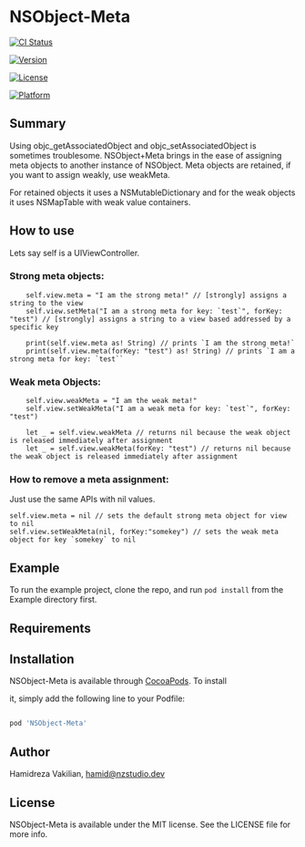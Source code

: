 
# NSObject-Meta

  

[![CI Status](https://img.shields.io/travis/nzstudio1/NSObject-Meta.svg?style=flat)](https://travis-ci.org/nzstudio1/NSObject-Meta)

[![Version](https://img.shields.io/cocoapods/v/NSObject-Meta.svg?style=flat)](https://cocoapods.org/pods/NSObject-Meta)

[![License](https://img.shields.io/cocoapods/l/NSObject-Meta.svg?style=flat)](https://cocoapods.org/pods/NSObject-Meta)

[![Platform](https://img.shields.io/cocoapods/p/NSObject-Meta.svg?style=flat)](https://cocoapods.org/pods/NSObject-Meta)

  

## Summary

Using objc_getAssociatedObject and objc_setAssociatedObject is sometimes troublesome. NSObject+Meta brings in the ease of assigning meta objects to another instance of NSObject. Meta objects are retained, if you want to assign weakly, use weakMeta.

For retained objects it uses a NSMutableDictionary and for the weak objects it uses NSMapTable with weak value containers.

  

## How to use
Lets say self is a UIViewController. 
### Strong meta objects:

        self.view.meta = "I am the strong meta!" // [strongly] assigns a string to the view
        self.view.setMeta("I am a strong meta for key: `test`", forKey: "test") // [strongly] assigns a string to a view based addressed by a specific key
        
        print(self.view.meta as! String) // prints `I am the strong meta!`
        print(self.view.meta(forKey: "test") as! String) // prints `I am a strong meta for key: `test``
        
  ### Weak meta Objects:
  
        self.view.weakMeta = "I am the weak meta!"
        self.view.setWeakMeta("I am a weak meta for key: `test`", forKey: "test")

        let _ = self.view.weakMeta // returns nil because the weak object is released immediately after assignment
        let _ = self.view.weakMeta(forKey: "test") // returns nil because the weak object is released immediately after assignment

### How to remove a meta assignment:
Just use the same APIs with nil values.

    self.view.meta = nil // sets the default strong meta object for view to nil
    self.view.setWeakMeta(nil, forKey:"somekey") // sets the weak meta object for key `somekey` to nil

  

## Example

  

To run the example project, clone the repo, and run `pod install` from the Example directory first.

  

## Requirements

  

## Installation

  

NSObject-Meta is available through [CocoaPods](https://cocoapods.org). To install

it, simply add the following line to your Podfile:

  

```ruby

pod 'NSObject-Meta'

```

  

## Author

  

Hamidreza Vakilian, hamid@nzstudio.dev

  

## License

  

NSObject-Meta is available under the MIT license. See the LICENSE file for more info.
